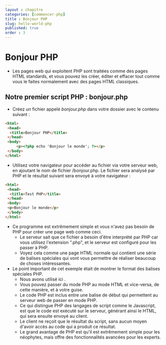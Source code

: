 ```yaml
---
layout : chapitre
categories: [commencer-php]
title : Bonjour PHP
slug: hello-world-php
published: true
order : 3
---
```


# Bonjour PHP

- Les pages web qui exploitent PHP sont traitées comme des pages HTML standards, et vous pouvez les créer, éditer et effacer tout comme vous le faites normalement avec des pages HTML classiques.

## Notre premier script PHP : bonjour.php

- Créez un fichier appelé *bonjour.php* dans votre dossier  avec le contenu suivant :

```html
<html>
 <head>
  <title>Bonjour PHP</title>
 </head>
 <body>
     <p><?php echo 'Bonjour le monde'; ?></p>
 </body>
</html>
```

- Utilisez votre navigateur pour accéder au fichier via votre serveur web, en ajoutant le nom de fichier /bonjour.php. Le fichier sera analysé par PHP et le résultat suivant sera envoyé à votre navigateur :

```html
<html>
 <head>
  <title>Test PHP</title>
 </head>
 <body>
 <p>Bonjour le monde</p>
 </body>
</html>
```

- Ce programme est extrêmement simple et vous n'avez pas besoin de PHP pour créer une page web comme ceci. 
  - Le serveur sait que ce fichier a besoin d'être interprété par PHP car vous utilisez l'extension ".php", et le serveur est configuré pour les passer à PHP.
  - Voyez cela comme une page HTML normale qui contient une série de balises spéciales qui vont vous permettre de réaliser beaucoup de choses intéressantes.
- Le point important de cet exemple était de montrer le format des balises spéciales PHP. 
  - Nous avons utilisé ici *<?php* pour indiquer le début de la balise PHP. Puis, nous avons introduit *les commandes PHP* et refermé les balises PHP avec *?>*. 
  - Vous pouvez passer du mode PHP au mode HTML et vice-versa, de cette manière, et à votre guise.
  - Le code PHP est inclus entre une balise de début <?php et une balise de fin ?> qui permettent au serveur web de passer en mode PHP.
  - Ce qui distingue PHP des langages de script comme le Javascript, est que le code est exécuté sur le serveur, générant ainsi le HTML, qui sera ensuite envoyé au client. 
  - Le client ne reçoit que le résultat du script, sans aucun moyen d'avoir accès au code qui a produit ce résultat. 
  - Le grand avantage de PHP est qu'il est extrêmement simple pour les néophytes, mais offre des fonctionnalités avancées pour les experts. 